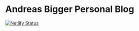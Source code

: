 # Andreas Bigger Personal Blog

[![Netlify Status](https://api.netlify.com/api/v1/badges/90b034ff-810f-480e-b43b-d3b95285b370/deploy-status)](https://app.netlify.com/sites/distracted-fermi-143372/deploys)